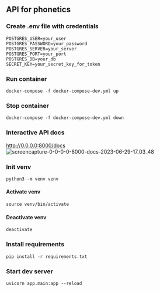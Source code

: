 ## API for phonetics

### Create .env file with credentials
```
POSTGRES_USER=your_user
POSTGRES_PASSWORD=your_password
POSTGRES_SERVER=your_server
POSTGRES_PORT=your_port
POSTGRES_DB=your_db
SECRET_KEY=your_secret_key_for_token
```

### Run container
```
docker-compose -f docker-compose-dev.yml up
```
### Stop container
```
docker-compose -f docker-compose-dev.yml down
```
### Interactive API docs
http://0.0.0.0:8000/docs
![screencapture-0-0-0-0-8000-docs-2023-06-29-17_03_48](https://github.com/dimitori-g/fastapi-sample/assets/37291504/29079542-6765-4820-8cd9-d04724cae1b6)

### Init venv
```
python3 -m venv venv
```
#### Activate venv
```
source venv/bin/activate
```
#### Deactivate venv
```
deactivate
```

### Install requirements
```
pip install -r requirements.txt
```

### Start dev server
```
uvicorn app.main:app --reload
```


